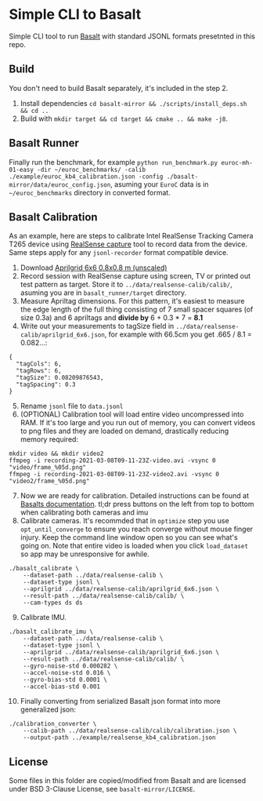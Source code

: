 # Simple CLI to Basalt

Simple CLI tool to run [Basalt](https://vision.in.tum.de/research/vslam/basalt) with standard JSONL formats presetnted in this repo.

## Build

You don't need to build Basalt separately, it's included in the step 2.

1. Install dependencies `cd basalt-mirror && ./scripts/install_deps.sh && cd ..`
2. Build with `mkdir target && cd target && cmake .. && make -j8`.

## Basalt Runner

Finally run the benchmark, for example `python run_benchmark.py euroc-mh-01-easy -dir ~/euroc_benchmarks/ -calib ./example/euroc_kb4_calibration.json -config ./basalt-mirror/data/euroc_config.json`, asuming your `EuroC` data is in `~/euroc_benchmarks` directory in converted format.

## Basalt Calibration

As an example, here are steps to calibrate Intel RealSense Tracking Camera T265 device using [RealSense capture](https://github.com/AaltoVision/realsense-capture) tool to record data from the device. Same steps apply for any `jsonl-recorder` format compatible device.

1. Download [Aprilgrid 6x6 0.8x0.8 m (unscaled)](https://github.com/ethz-asl/kalibr/wiki/downloads)
2. Record session with RealSense capture using screen, TV or printed out test pattern as target. Store it to `../data/realsense-calib/calib/`, asuming you are in `basalt_runner/target` directory.
3. Measure Apriltag dimensions. For this pattern, it's easiest to measure the edge length of the full thing consisting of 7 small spacer squares (of size 0.3a) and 6 apriltags and **divide by** 6 + 0.3 * 7 = **8.1**
4. Write out your measurements to tagSize field  in `../data/realsense-calib/aprilgrid_6x6.json`, for example with 66.5cm you get .665 / 8.1 = 0.082...:
```
{
  "tagCols": 6,
  "tagRows": 6,
  "tagSize": 0.08209876543,
  "tagSpacing": 0.3
}
```
5. Rename `jsonl` file to `data.jsonl`
6. (OPTIONAL) Calibration tool will load entire video uncompressed into RAM. If it's too large and you run out of memory, you can convert videos to png files and they are loaded on demand, drastically reducing memory required:
```
mkdir video && mkdir video2
ffmpeg -i recording-2021-03-08T09-11-23Z-video.avi -vsync 0 "video/frame_%05d.png"
ffmpeg -i recording-2021-03-08T09-11-23Z-video2.avi -vsync 0 "video2/frame_%05d.png"
```
7. Now we are ready for calibration. Detailed instructions can be found at [Basalts documentation](https://gitlab.com/VladyslavUsenko/basalt/-/blob/master/doc/Calibration.md). tl;dr press buttons on the left from top to bottom when calibrating both cameras and imu
8. Calibrate cameras. It's recommded that in `optimize` step you use `opt_until_converge` to ensure you reach converge without mouse finger injury. Keep the command line window open so you can see what's going on. Note that entire video is loaded when you click `load_dataset` so app may be unresponsive for awhile.
```
./basalt_calibrate \
	--dataset-path ../data/realsense-calib \
	--dataset-type jsonl \
	--aprilgrid ../data/realsense-calib/aprilgrid_6x6.json \
	--result-path ../data/realsense-calib/calib/ \
	--cam-types ds ds
```
9. Calibrate IMU.
```
./basalt_calibrate_imu \
	--dataset-path ../data/realsense-calib \
	--dataset-type jsonl \
	--aprilgrid ../data/realsense-calib/aprilgrid_6x6.json \
	--result-path ../data/realsense-calib/calib/ \
	--gyro-noise-std 0.000282 \
	--accel-noise-std 0.016 \
	--gyro-bias-std 0.0001 \
	--accel-bias-std 0.001
```

10. Finally converting from serialized Basalt json format into more generalized json:
```
./calibration_converter \
	--calib-path ../data/realsense-calib/calib/calibration.json \
	--output-path ../example/realsense_kb4_calibration.json
```

## License

Some files in this folder are copied/modified from Basalt and are licensed under BSD 3-Clause License, see `basalt-mirror/LICENSE`.

